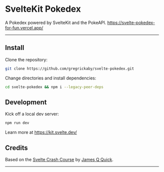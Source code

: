 # SvelteKit Pokedex

A Pokedex powered by SvelteKit and the PokeAPI. <https://svelte-pokedex-for-fun.vercel.app/>

---

## Install

Clone the repository:

```bash
git clone https://github.com/gregrickaby/svelte-pokedex.git
```

Change directories and install dependencies:

```bash
cd svelte-pokedex && npm i --legacy-peer-deps
```

## Development

Kick off a local dev server:

```bash
npm run dev
```

Learn more at <https://kit.svelte.dev/>

## Credits

Based on the [Svelte Crash Course](https://www.youtube.com/watch?v=UU7MgYIbtAk) by [James Q Quick](https://www.youtube.com/channel/UC-T8W79DN6PBnzomelvqJYw).

---
